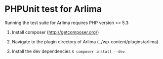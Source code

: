 # PHPUnit test for Arlima

Running the test suite for Arlima requires PHP version >= 5.3

1. Install composer (http://getcomposer.org/)

2. Navigate to the plugin directory of Arlima (../wp-content/plugins/arlima)

3. Install the dev dependencies `$ composer install --dev`
